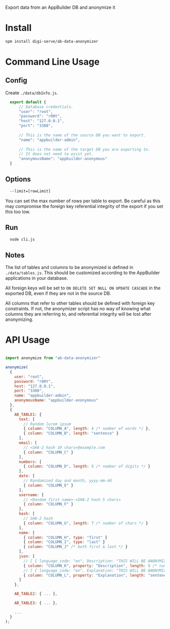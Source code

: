 Export data from an AppBuilder DB and anonymize it

# Install
```sh
npm install digi-serve/ab-data-anonymizer
```

# Command Line Usage

## Config
Create `./data/dbInfo.js`.
```js
  export default {
      // Database credentials.
      "user": "root",
      "password": "r00t",
      "host": "127.0.0.1",
      "port": "3388",
      
      // This is the name of the source DB you want to export.
      "name": "appbuilder-admin",
      
      // This is the name of the target DB you are exporting to. 
      // It does not need to exist yet.
      "anonymousName": "appbuilder-anonymous"
  }
```

## Options
```sh
  --limit=[rowLimit]
```
You can set the max number of rows per table to export. Be careful as this may compromise the foreign key referential integrity of the export if you set this too low.

## Run
```sh
  node cli.js
```

## Notes

The list of tables and columns to be anonymized is defined in `./data/tables.js`. This should be customized according to the AppBuilder applications in your database.

All foreign keys will be set to `ON DELETE SET NULL ON UPDATE CASCADE` in the exported DB, even if they are not in the source DB.

All columns that refer to other tables should be defined with foreign key constraints. If not, the anonymizer script has no way of knowing what columns they are referring to, and referential integrity will be lost after anonymizing.

# API Usage

```js

import anonymize from "ab-data-anonymizer"

anonymize(
  {
    user: "root",
    password: "r00t",
    host: "127.0.0.1",
    port: "3306",
    name: "appbuilder-admin",
    anonymousName: "appbuilder-anonymous"
  },
  {
    AB_TABLE1: {
      text: [
        // Random lorem ipsum
        { column: "COLUMN_A", length: 4 /* number of words */ },
        { column: "COLUMN_B", length: "sentence" }
      ],
      email: [
        // <SHA-2 hash 10 chars>@example.com
        { column: "COLUMN_C" }
      ],
      numbers: [
        { column: "COLUMN_D", length: 5 /* number of digits */ }
      ],
      date: [
        // Randomized day and month, yyyy-mm-dd
        { column: "COLUMN_E" }
      ],
      username: [
        // <Random first name>-<SHA-2 hash 5 chars>
        { column: "COLUMN_F" }
      ],
      hash: [
        // SHA-2 hash
        { column: "COLUMN_G", length: 7 /* number of chars */ }
      ],
      name: [
        { column: "COLUMN_H", type: "first" }
        { column: "COLUMN_I", type: "last" }
        { column: "COLUMN_J" /* both first & last */ }
      ],
      json: [
        // [ { language_code: "en", Description: "THIS WILL BE ANONYMIZED" }, ... ]
        { column: "COLUMN_K", property: "Description", length: 5 /* number of words */ },
        // [ { language_code: "en", Explanation: "THIS WILL BE ANONYMIZED" }, ... ]
        { column: "COLUMN_L", property: "Explanation", length: "sentence" },
      ]
    },

    AB_TABLE2: { ... },

    AB_TABLE3: { ... },

    ...
  }
);
```
